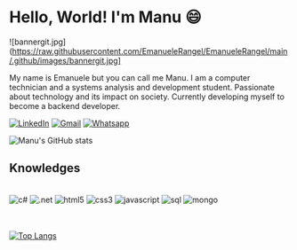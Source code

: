 # Hello, World! I'm Manu 😄

![bannergit.jpg](https://raw.githubusercontent.com/EmanueleRangel/EmanueleRangel/main/.github/images/bannergit.jpg]

My name is Emanuele but you can call me Manu. I am a computer technician and a systems analysis and development student. Passionate about technology and its impact on society. Currently developing myself to become a backend developer.

[![LinkedIn](https://img.shields.io/badge/LinkedIn-0077B5?style=for-the-badge&logo=linkedin&logoColor=white)](https://www.linkedin.com/in/emanuele-rangel-7b50971b8/)
[![Gmail](https://img.shields.io/badge/Gmail-D14836?style=for-the-badge&logo=gmail&logoColor=white)](mailto:emanuele.rangel52@gmail.com)
[![Whatsapp](https://img.shields.io/badge/WhatsApp-25D366?style=for-the-badge&logo=whatsapp&logoColor=white)](https://api.whatsapp.com/send?phone=5511974041419)



![Manu's GitHub stats](https://github-readme-stats.vercel.app/api?username=EmanueleRangel&show_&count_private=trueicons=true&theme=tokyonight)


## Knowledges
</br>

<div style="display:inline_block">
    <img align="center" alt="c#" src="https://img.shields.io/badge/C%23-239120?style=for-the-badge&logo=c-sharp&logoColor=white"/>
    <img align="center" alt=".net" src="https://img.shields.io/badge/.NET-5C2D91?style=for-the-badge&logo=.net&logoColor=white"/>
    <img align="center" alt="html5" src="https://img.shields.io/badge/HTML5-E34F26?style=for-the-badge&logo=html5&logoColor=white"/>
    <img align="center" alt="css3" src="https://img.shields.io/badge/CSS3-1572B6?style=for-the-badge&logo=css3&logoColor=white"/>
    <img align="center" alt="javascript" src="https://img.shields.io/badge/JavaScript-F7DF1E?style=for-the-badge&logo=javascript&logoColor=black"/>
    <img align="center" alt="sql" src="https://img.shields.io/badge/MySQL-00000F?style=for-the-badge&logo=mysql&logoColor=white"/>
    <img align="center" alt="mongo" src="https://img.shields.io/badge/MongoDB-4EA94B?style=for-the-badge&logo=mongodb&logoColor=white"/>
</div></br></br>

[![Top Langs](https://github-readme-stats.vercel.app/api/top-langs/?username=EmanueleRangel&layout=compact&theme=tokyonight)](https://github.com/anuraghazra/github-readme-stats)
